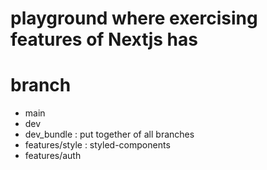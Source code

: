 # playground where exercising features of Nextjs has


# branch
- main
- dev
- dev_bundle : put together of all branches
- features/style :  styled-components
- features/auth

